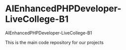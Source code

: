 # AIEnhancedPHPDeveloper-LiveCollege-B1
 AIEnhancedPHPDeveloper-LiveCollege-B1

 This is the main code repository for our projects
